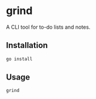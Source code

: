 # grind

A CLI tool for to-do lists and notes.

## Installation

```bash
go install
```

## Usage

```bash
grind
```
